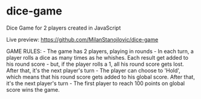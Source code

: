 # dice-game
Dice Game for 2 players created in JavaScript

Live preview: https://github.com/MilanStanojlovic/dice-game

GAME RULES: - The game has 2 players, playing in rounds - In each turn, a player rolls a dice as many times as he whishes. 
Each result get added to his round score - but, if the player rolls a 1, all his round score gets lost. 
After that, it's the next player's turn - The player can choose to 'Hold', which means that his round score gets added to his global score. 
After that, it's the next player's turn - The first player to reach 100 points on global score wins the game.
